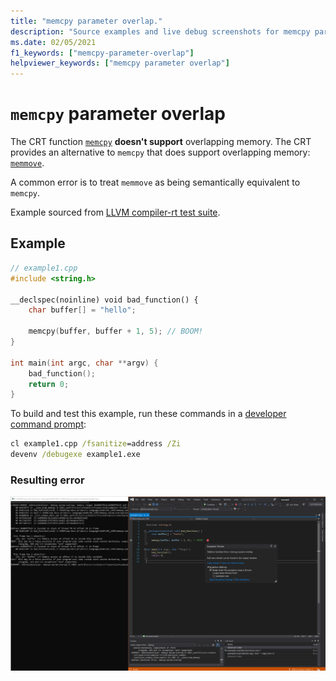 ```yaml
---
title: "memcpy parameter overlap."
description: "Source examples and live debug screenshots for memcpy parameter overlap errors."
ms.date: 02/05/2021
f1_keywords: ["memcpy-parameter-overlap"]
helpviewer_keywords: ["memcpy parameter overlap"]
---
```


# `memcpy` parameter overlap

The CRT function [`memcpy`](../c-runtime-library/reference/memcpy-wmemcpy.md) **doesn't support** overlapping memory. The CRT provides an alternative to `memcpy` that does support overlapping memory: [`memmove`](../c-runtime-library/reference/memmove-wmemmove.md).

A common error is to treat `memmove` as being semantically equivalent to `memcpy`.

Example sourced from [LLVM compiler-rt test suite](https://github.com/llvm/llvm-project/tree/main/compiler-rt/test/asan/TestCases).

## Example

```cpp
// example1.cpp
#include <string.h>

__declspec(noinline) void bad_function() {
    char buffer[] = "hello";

    memcpy(buffer, buffer + 1, 5); // BOOM!
}

int main(int argc, char **argv) {
    bad_function();
    return 0;
}
```

To build and test this example, run these commands in a [developer command prompt](../build/building-on-the-command-line.md#developer_command_prompt_shortcuts):

```cmd
cl example1.cpp /fsanitize=address /Zi
devenv /debugexe example1.exe
```

### Resulting error

![Screenshot of debugger displaying error in example1](media/memcpy-param-overlap-example1.png)
